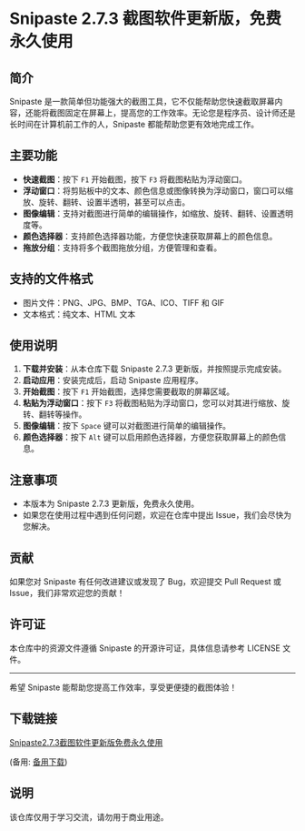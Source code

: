 # Snipaste 2.7.3 截图软件更新版，免费永久使用

## 简介
Snipaste 是一款简单但功能强大的截图工具，它不仅能帮助您快速截取屏幕内容，还能将截图固定在屏幕上，提高您的工作效率。无论您是程序员、设计师还是长时间在计算机前工作的人，Snipaste 都能帮助您更有效地完成工作。

## 主要功能
- **快速截图**：按下 `F1` 开始截图，按下 `F3` 将截图粘贴为浮动窗口。
- **浮动窗口**：将剪贴板中的文本、颜色信息或图像转换为浮动窗口，窗口可以缩放、旋转、翻转、设置半透明，甚至可以点击。
- **图像编辑**：支持对截图进行简单的编辑操作，如缩放、旋转、翻转、设置透明度等。
- **颜色选择器**：支持颜色选择器功能，方便您快速获取屏幕上的颜色信息。
- **拖放分组**：支持将多个截图拖放分组，方便管理和查看。

## 支持的文件格式
- 图片文件：PNG、JPG、BMP、TGA、ICO、TIFF 和 GIF
- 文本格式：纯文本、HTML 文本

## 使用说明
1. **下载并安装**：从本仓库下载 Snipaste 2.7.3 更新版，并按照提示完成安装。
2. **启动应用**：安装完成后，启动 Snipaste 应用程序。
3. **开始截图**：按下 `F1` 开始截图，选择您需要截取的屏幕区域。
4. **粘贴为浮动窗口**：按下 `F3` 将截图粘贴为浮动窗口，您可以对其进行缩放、旋转、翻转等操作。
5. **图像编辑**：按下 `Space` 键可以对截图进行简单的编辑操作。
6. **颜色选择器**：按下 `Alt` 键可以启用颜色选择器，方便您获取屏幕上的颜色信息。

## 注意事项
- 本版本为 Snipaste 2.7.3 更新版，免费永久使用。
- 如果您在使用过程中遇到任何问题，欢迎在仓库中提出 Issue，我们会尽快为您解决。

## 贡献
如果您对 Snipaste 有任何改进建议或发现了 Bug，欢迎提交 Pull Request 或 Issue，我们非常欢迎您的贡献！

## 许可证
本仓库中的资源文件遵循 Snipaste 的开源许可证，具体信息请参考 LICENSE 文件。

---

希望 Snipaste 能帮助您提高工作效率，享受更便捷的截图体验！

## 下载链接
[Snipaste2.7.3截图软件更新版免费永久使用]() 

(备用: [备用下载](https://pan.baidu.com/s/1WqiKHxO5KaxhSuZZFF_GSQ?pwd=1234))

## 说明

该仓库仅用于学习交流，请勿用于商业用途。
